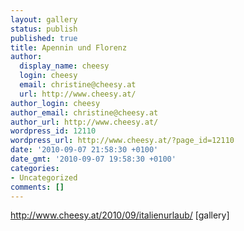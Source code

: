 ```yaml
---
layout: gallery
status: publish
published: true
title: Apennin und Florenz
author:
  display_name: cheesy
  login: cheesy
  email: christine@cheesy.at
  url: http://www.cheesy.at/
author_login: cheesy
author_email: christine@cheesy.at
author_url: http://www.cheesy.at/
wordpress_id: 12110
wordpress_url: http://www.cheesy.at/?page_id=12110
date: '2010-09-07 21:58:30 +0100'
date_gmt: '2010-09-07 19:58:30 +0100'
categories:
- Uncategorized
comments: []
---
```

http://www.cheesy.at/2010/09/italienurlaub/
[gallery]<!--:-->
